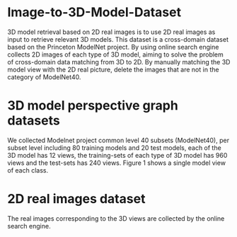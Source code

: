 # Image-to-3D-Model-Dataset
3D model retrieval based on 2D real images is to use 2D real images as input to retrieve relevant 3D models. This dataset is a cross-domain dataset based on the Princeton ModelNet project. By using online search engine collects 2D images of each type of 3D model, aiming to solve the problem of cross-domain data matching from 3D to 2D. By manually matching the 3D model view with the 2D real picture, delete the images that are not in the category of ModelNet40.
# 3D model perspective graph datasets
We collected Modelnet project common level 40 subsets (ModelNet40), per subset level including 80 training models and 20 test models, each of the 3D model has 12 views, the training-sets of each type of 3D model has 960 views and the test-sets has 240 views. 
Figure 1 shows a single model view of each class.
# 2D real images dataset
The real images corresponding to the 3D views are collected by the online search engine.
